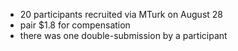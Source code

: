- 20 participants recruited via MTurk on August 28
- pair $1.8 for compensation
- there was one double-submission by a participant
